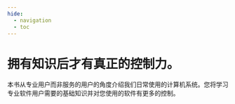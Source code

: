 ```yaml
---
hide:
  - navigation
  - toc
---
```


# 拥有知识后才有真正的控制力。

本书从专业用户而非服务的用户的角度介绍我们日常使用的计算机系统。您将学习专业软件用户需要的基础知识并对您使用的软件有更多的控制。
